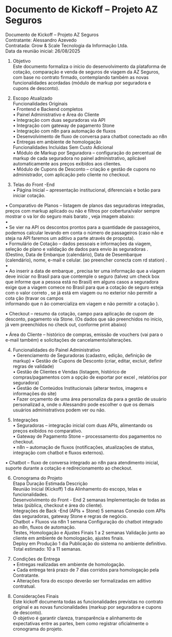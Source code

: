 # Documento de Kickoff – Projeto AZ Seguros

 
Documento de Kickoff – Projeto AZ Seguros  
Contratante:  Alessandro Azevedo  
Contratada:  Grow & Scale Tecnologia da Informação Ltda.  
Data da reunião inicial:  26/08/2025  
 
1. Objetivo  
Este documento formaliza o início do desenvolvimento da plataforma de cotação, 
comparação e venda de seguros de viagem da AZ Seguros, com base no contrato firmado, 
contemplando também as novas funcionalidades acordadas (módulo de markup por 
seguradora e cupons de desconto).  
 
2. Escopo Atualizado  
Funcionalidades Originais  
• Frontend e Backend completos  
• Painel Administrativo e Área do Cliente  
• Integração com duas seguradoras via API  
• Integração com gateway de pagamento Stone  
• Integração com n8n para automação de fluxos  
• Desenvolvimento de fluxo de conversa para chatbot conectado ao n8n  
• Entregas em ambiente de homologação  
Funcionalidades Incluídas Sem Custo Adicional  
• Módulo de Markup por Seguradora  – configuração do percentual de markup de 
cada seguradora no painel administrativo, aplicável automaticamente aos preços 
exibidos aos clientes.  
• Módulo de Cupons de Desconto  – criação e gestão de cupons no administrador, 
com aplicação pelo cliente no checkout.  
 
3. Telas do Front -End  
• Página Inicial  – apresentação institucional, diferenciais e botão para iniciar 
cotação.  

 
• Comparativo de Planos  – listagem de planos das seguradoras integradas, preços 
com markup aplicado ou não e filtros por cobertura/valor  sempre mostrar o va lor 
do seguro mais barato , veja imagem abaixo:  
•  
• Se vier na API os descontos prontos para a quantidade de passageiros, podemos 
calcular levando em conta o número de passageiros (caso não e steja na API 
faremos um aditivo a parte através de proposta).  
• Formulário de Cotação  – dados pessoais e informações da viagem, seleção de 
plano e validação de dados para envio às seguradoras . (Destino, Data  de 
Embarque (calendário), Data de Desembarque  (calendário), nome, e-mail e 
celular. (ao preencher conecta com rd station) . 
•  
• Ao inserir a data de embarque , precisa ter uma informação que a viagem deve 
iniciar no Brasil para que contemple o seguro  (talvez um check box que informe 
que a pessoa está no Brasil) em alguns casos a seguradora exige que a viagem 
comece no Brasil para que a cotação de seguro esteja com o valor correto , se já 
está em viagem ou no exterior não permitir a cota ção (travar os campos  
informando que n ão comercializa em viagem  e não permitir a cotação ). 


 
• Checkout  – resumo da cotação, campo para aplicação de cupom de desconto, 
pagamento via Stone.  (Os dados que são preenchidos no inicio, já vem 
preenchidos no check out, conforme print abaixo)  
 
• Área do Cliente  – histórico de compras, emissão de vouchers  (vai para o e-mail 
também) e solicitações de cancelamento/alterações.  
 
4. Funcionalidades do Painel Administrativo  
• Gerenciamento de Seguradoras  (cadastro, edição, definição de markup) 
• Gestão de Cupons de Desconto  (criar, editar, excluir, definir regras de validade)  
• Gestão de Clientes e Vendas  (listagem, histórico de compras/pagamentos  com a 
opção de exportar por excel , relatórios por seguradora)  
• Gestão de Conteúdos Institucionais  (alterar textos, imagens e informações do 
site)  
• Fazer orçamento de uma área personaliza da para a gestão de usuário 
personalizad a, onde o Alessandro pode escolher o que os demais usuários 
administrativos podem ver ou não.  
 
5. Integrações  
• Seguradoras  – integração inicial com duas APIs, alimentando os preços exibidos 
no comparativo.  
• Gateway de Pagamento Stone  – processamento dos pagamentos no checkout.  
• n8n – automação de fluxos (notificações, atualizações de status, integração com 
chatbot e fluxos externos).  


 
• Chatbot – fluxo de conversa integrado ao n8n para atendimento inicial, suporte 
durante a cotação e redirecionamento ao checkout.  
 
6. Cronograma do Projeto  
Etapa  Duração 
Estimada  Descrição  
Reunião Inicial (Kickoff)  1 dia  Alinhamento do escopo, telas e 
funcionalidades.  
Desenvolvimento do Front -
End  2 semanas  Implementação de todas as telas (pública, 
checkout e área do cliente).  
Integrações de Back -End 
(APIs + Stone)  5 semanas  Conexão com APIs das seguradoras, 
gateway Stone e regras de negócio.  
Chatbot + Fluxos via n8n  1 semana  Configuração do chatbot integrado ao n8n, 
fluxos de automação.  
Testes, Homologação e 
Ajustes Finais  1 a 2 semanas  Validação junto ao cliente em ambiente de 
homologação, ajustes finais.  
Deploy em Produção  1 dia  Publicação do sistema no ambiente 
definitivo.  
     Total estimado:  10 a 11 semanas.  
 
7. Condições de Entrega  
• Entregas realizadas em ambiente de homologação.  
• Cada entrega terá prazo de 7 dias corridos para homologação pela Contratante.  
• Alterações fora do escopo deverão ser formalizadas em aditivo contratual.  
 
8. Considerações Finais  
Este kickoff documenta todas as funcionalidades previstas no contrato original e as novas 
funcionalidades (markup por seguradora e cupons de desconto).  
O objetivo é garantir clareza, transparência e alinhamento de expectativas entre as partes, 
bem como registrar oficialmente o cronograma do projeto.  

 
 

